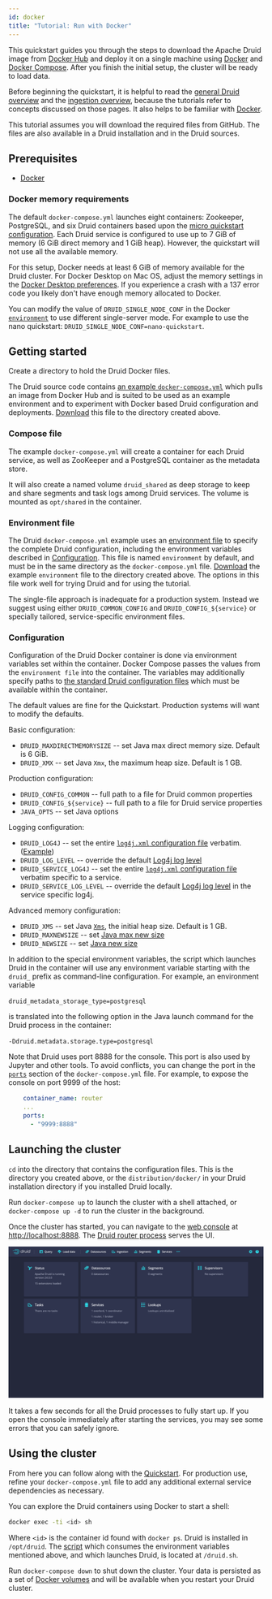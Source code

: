 ```yaml
---
id: docker
title: "Tutorial: Run with Docker"
---
```


<!--
  ~ Licensed to the Apache Software Foundation (ASF) under one
  ~ or more contributor license agreements.  See the NOTICE file
  ~ distributed with this work for additional information
  ~ regarding copyright ownership.  The ASF licenses this file
  ~ to you under the Apache License, Version 2.0 (the
  ~ "License"); you may not use this file except in compliance
  ~ with the License.  You may obtain a copy of the License at
  ~
  ~   http://www.apache.org/licenses/LICENSE-2.0
  ~
  ~ Unless required by applicable law or agreed to in writing,
  ~ software distributed under the License is distributed on an
  ~ "AS IS" BASIS, WITHOUT WARRANTIES OR CONDITIONS OF ANY
  ~ KIND, either express or implied.  See the License for the
  ~ specific language governing permissions and limitations
  ~ under the License.
  -->

This quickstart guides you through the steps to download the Apache Druid image from [Docker Hub](https://hub.docker.com/r/apache/druid) and deploy it on a single machine using [Docker](https://www.docker.com/get-started) and [Docker Compose](https://docs.docker.com/compose/).
After you finish the initial setup, the cluster will be ready to load data.

Before beginning the quickstart, it is helpful to read the [general Druid overview](../design/index.md) and the [ingestion overview](../ingestion/index.md), because the tutorials refer to concepts discussed on those pages. It also helps to be familiar with [Docker](https://www.docker.com/get-started).

This tutorial assumes you will download the required files from GitHub. The files are also available in a Druid installation and in the Druid sources.

## Prerequisites

* [Docker](https://www.docker.com/get-started)

### Docker memory requirements

The default `docker-compose.yml` launches eight containers: Zookeeper, PostgreSQL, and six Druid containers based upon the [micro quickstart configuration](../operations/single-server.md#single-server-reference-configurations-deprecated).
Each Druid service is configured to use up to 7 GiB of memory (6 GiB direct memory and 1 GiB heap). However, the quickstart will not use all the available memory.

For this setup, Docker needs at least 6 GiB of memory available for the Druid cluster. For Docker Desktop on Mac OS, adjust the memory settings in the [Docker Desktop preferences](https://docs.docker.com/desktop/mac/). If you experience a crash with a 137 error code you likely don't have enough memory allocated to Docker.

You can modify the value of `DRUID_SINGLE_NODE_CONF` in the Docker [`environment`](#environment-file) to use different single-server mode. For example to use the nano quickstart: `DRUID_SINGLE_NODE_CONF=nano-quickstart`.


## Getting started

Create a directory to hold the Druid Docker files.

The Druid source code contains [an example `docker-compose.yml`](https://github.com/apache/druid/blob/{{DRUIDVERSION}}/distribution/docker/docker-compose.yml) which pulls an image from Docker Hub and is suited to be used as an example environment and to experiment with Docker based Druid configuration and deployments. [Download](https://raw.githubusercontent.com/apache/druid/{{DRUIDVERSION}}/distribution/docker/docker-compose.yml) this file to the directory created above.

### Compose file

The example `docker-compose.yml` will create a container for each Druid service, as well as ZooKeeper and a PostgreSQL container as the metadata store.

It will also create a named volume `druid_shared` as deep storage to keep and share segments and task logs among Druid services. The volume is mounted as `opt/shared` in the container.

### Environment file

The Druid `docker-compose.yml` example uses an [environment file](https://docs.docker.com/compose/environment-variables/#the-env_file-configuration-option) to specify the complete Druid configuration, including the environment variables described in [Configuration](#configuration). This file is named `environment` by default, and must be in the same directory as the `docker-compose.yml` file. [Download](https://raw.githubusercontent.com/apache/druid/{{DRUIDVERSION}}/distribution/docker/environment) the example `environment` file to the directory created above. The options in this file work well for trying Druid and for using the tutorial.

The single-file approach is inadequate for a production system. Instead we suggest using either `DRUID_COMMON_CONFIG` and `DRUID_CONFIG_${service}` or specially tailored, service-specific environment files.

### Configuration

Configuration of the Druid Docker container is done via environment variables set within the container. Docker Compose passes the values from the `environment file` into the container. The variables may additionally specify paths to [the standard Druid configuration files](../configuration/index.md) which must be available within the container.

The default values are fine for the Quickstart. Production systems will want to modify the defaults.

Basic configuration:

* `DRUID_MAXDIRECTMEMORYSIZE` -- set Java max direct memory size. Default is 6 GiB.
* `DRUID_XMX` -- set Java `Xmx`, the maximum heap size. Default is 1 GB.

Production configuration:

* `DRUID_CONFIG_COMMON` -- full path to a file for Druid common properties
* `DRUID_CONFIG_${service}` -- full path to a file for Druid service properties
* `JAVA_OPTS` -- set Java options

Logging configuration:

* `DRUID_LOG4J` -- set the entire [`log4j.xml` configuration file](https://logging.apache.org/log4j/2.x/manual/configuration.html#XML)  verbatim. ([Example](https://github.com/apache/druid/blob/{{DRUIDVERSION}}/distribution/docker/environment#L52))
* `DRUID_LOG_LEVEL` -- override the default [Log4j log level](https://en.wikipedia.org/wiki/Log4j#Log4j_log_levels)
* `DRUID_SERVICE_LOG4J` -- set the entire [`log4j.xml` configuration file](https://logging.apache.org/log4j/2.x/manual/configuration.html#XML)  verbatim specific to a service.
* `DRUID_SERVICE_LOG_LEVEL` -- override the default [Log4j log level](https://en.wikipedia.org/wiki/Log4j#Log4j_log_levels) in the service specific log4j.

Advanced memory configuration:

* `DRUID_XMS` -- set Java [`Xms`](https://docs.oracle.com/cd/E19900-01/819-4742/abeik/index.html), the initial heap size. Default is 1 GB.
* `DRUID_MAXNEWSIZE` -- set [Java max new size](https://docs.oracle.com/cd/E19900-01/819-4742/abeik/index.html)
* `DRUID_NEWSIZE` -- set [Java new size](https://docs.oracle.com/cd/E19900-01/819-4742/abeik/index.html)

In addition to the special environment variables, the script which launches Druid in the container will use any environment variable starting with the `druid_` prefix as command-line configuration. For example, an environment variable

`druid_metadata_storage_type=postgresql`

is translated into the following option in the Java launch command for the Druid process in the container:

`-Ddruid.metadata.storage.type=postgresql`

Note that Druid uses port 8888 for the console. This port is also used by Jupyter and other tools. To avoid conflicts, you can change the port in the [`ports`](https://github.com/apache/druid/blob/0.21.1/distribution/docker/docker-compose.yml#L125) section of the `docker-compose.yml` file. For example, to expose the console on port 9999 of the host:

```yaml
    container_name: router
    ...
    ports:
      - "9999:8888"
```

## Launching the cluster

`cd` into the directory that contains the configuration files. This is the directory you created above, or the `distribution/docker/` in your Druid installation directory if you installed Druid locally.

Run `docker-compose up` to launch the cluster with a shell attached, or `docker-compose up -d` to run the cluster in the background.

Once the cluster has started, you can navigate to the [web console](../operations/web-console.md) at [http://localhost:8888](http://localhost:8888). The [Druid router process](../design/router.md) serves the UI.

![web console](../assets/tutorial-quickstart-01.png "web console")

It takes a few seconds for all the Druid processes to fully start up. If you open the console immediately after starting the services, you may see some errors that you can safely ignore.

## Using the cluster

From here you can follow along with the [Quickstart](./index.md#load-data). For production use, refine your `docker-compose.yml` file to add any additional external service dependencies as necessary.

You can explore the Druid containers using Docker to start a shell:

```sh
docker exec -ti <id> sh
```

Where `<id>` is the container id found with `docker ps`. Druid is installed in `/opt/druid`. The [script](https://github.com/apache/druid/blob/{{DRUIDVERSION}}/distribution/docker/druid.sh) which consumes the environment variables mentioned above, and which launches Druid, is located at `/druid.sh`.

Run `docker-compose down` to shut down the cluster. Your data is persisted as a set of [Docker volumes](https://docs.docker.com/storage/volumes/) and will be available when you restart your Druid cluster.

